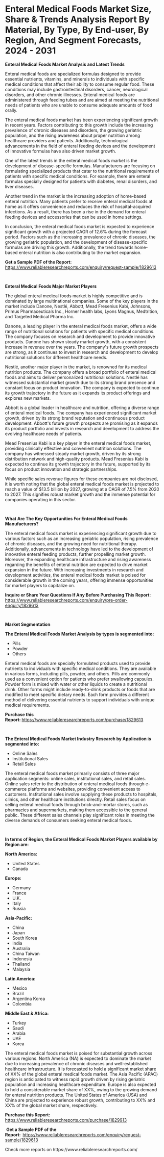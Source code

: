 <p><h1>Enteral Medical Foods Market Size, Share & Trends Analysis Report By Material, By Type, By End-user, By Region, And Segment Forecasts, 2024 - 2031</h1></p><p><strong>Enteral Medical Foods Market Analysis and Latest Trends</strong></p>
<p><p>Enteral medical foods are specialized formulas designed to provide essential nutrients, vitamins, and minerals to individuals with specific medical conditions that affect their ability to consume regular food. These conditions may include gastrointestinal disorders, cancer, neurological disorders, and other chronic illnesses. Enteral medical foods are administered through feeding tubes and are aimed at meeting the nutritional needs of patients who are unable to consume adequate amounts of food orally.</p><p>The enteral medical foods market has been experiencing significant growth in recent years. Factors contributing to this growth include the increasing prevalence of chronic diseases and disorders, the growing geriatric population, and the rising awareness about proper nutrition among healthcare providers and patients. Additionally, technological advancements in the field of enteral feeding devices and the development of innovative formulas have also driven market growth.</p><p>One of the latest trends in the enteral medical foods market is the development of disease-specific formulas. Manufacturers are focusing on formulating specialized products that cater to the nutritional requirements of patients with specific medical conditions. For example, there are enteral formulas specially designed for patients with diabetes, renal disorders, and liver diseases.</p><p>Another trend in the market is the increasing adoption of home-based enteral nutrition. Many patients prefer to receive enteral medical foods at home as it offers convenience and reduces the risk of hospital-acquired infections. As a result, there has been a rise in the demand for enteral feeding devices and accessories that can be used in home settings.</p><p>In conclusion, the enteral medical foods market is expected to experience significant growth with a projected CAGR of 12.6% during the forecast period. Factors such as the increasing prevalence of chronic diseases, the growing geriatric population, and the development of disease-specific formulas are driving this growth. Additionally, the trend towards home-based enteral nutrition is also contributing to the market expansion.</p></p>
<p><strong>Get a Sample PDF of the Report:&nbsp;</strong> <a href="https://www.reliableresearchreports.com/enquiry/request-sample/1829613">https://www.reliableresearchreports.com/enquiry/request-sample/1829613</a></p>
<p>&nbsp;</p>
<p><strong>Enteral Medical Foods Major Market Players</strong></p>
<p><p>The global enteral medical foods market is highly competitive and is dominated by large multinational companies. Some of the key players in the market include Danone, Nestlé, Abbott, Mead Fresenius Kabi, Johnsons, Primus Pharmaceuticals Inc., Horner health labs, Lyons Magnus, Medtrition, and Targeted Medical Pharma Inc.</p><p>Danone, a leading player in the enteral medical foods market, offers a wide range of nutritional solutions for patients with specific medical conditions. The company focuses on research and development to provide innovative products. Danone has shown steady market growth, with a consistent increase in revenue over the years. The company's future growth prospects are strong, as it continues to invest in research and development to develop nutritional solutions for different healthcare needs.</p><p>Nestlé, another major player in the market, is renowned for its medical nutrition products. The company offers a broad portfolio of enteral medical foods and aims to deliver personalized nutritional solutions. Nestlé has witnessed substantial market growth due to its strong brand presence and constant focus on product innovation. The company is expected to continue its growth trajectory in the future as it expands its product offerings and explores new markets.</p><p>Abbott is a global leader in healthcare and nutrition, offering a diverse range of enteral medical foods. The company has experienced significant market growth, driven by its strong brand reputation and continuous product development. Abbott's future growth prospects are promising as it expands its product portfolio and invests in research and development to address the evolving healthcare needs of patients.</p><p>Mead Fresenius Kabi is a key player in the enteral medical foods market, providing clinically effective and convenient nutrition solutions. The company has witnessed steady market growth, driven by its strong distribution network and high-quality products. Mead Fresenius Kabi is expected to continue its growth trajectory in the future, supported by its focus on product innovation and strategic partnerships.</p><p>While specific sales revenue figures for these companies are not disclosed, it is worth noting that the global enteral medical foods market is projected to reach a value of $13.5 billion by 2027, growing at a CAGR of 7.5% from 2020 to 2027. This signifies robust market growth and the immense potential for companies operating in this sector.</p></p>
<p>&nbsp;</p>
<p><strong>What Are The Key Opportunities For Enteral Medical Foods Manufacturers?</strong></p>
<p><p>The enteral medical foods market is experiencing significant growth due to various factors such as an increasing geriatric population, rising prevalence of chronic diseases, and the growing need for nutritional therapy. Additionally, advancements in technology have led to the development of innovative enteral feeding products, further propelling market growth. Moreover, the expanding healthcare infrastructure and rising awareness regarding the benefits of enteral nutrition are expected to drive market expansion in the future. With increasing investments in research and development activities, the enteral medical foods market is poised for considerable growth in the coming years, offering immense opportunities for market players to capitalize on.</p></p>
<p><strong>Inquire or Share Your Questions If Any Before Purchasing This Report:</strong> <a href="https://www.reliableresearchreports.com/enquiry/pre-order-enquiry/1829613">https://www.reliableresearchreports.com/enquiry/pre-order-enquiry/1829613</a></p>
<p>&nbsp;</p>
<p><strong>Market Segmentation</strong></p>
<p><strong>The Enteral Medical Foods Market Analysis by types is segmented into:</strong></p>
<p><ul><li>Pills</li><li>Powder</li><li>Others</li></ul></p>
<p><p>Enteral medical foods are specially formulated products used to provide nutrients to individuals with specific medical conditions. They are available in various forms, including pills, powder, and others. Pills are commonly used as a convenient option for patients who prefer swallowing capsules. Powder form is mixed with water or other liquids to create a nutritional drink. Other forms might include ready-to-drink products or foods that are modified to meet specific dietary needs. Each form provides a different method of delivering essential nutrients to support individuals with unique medical requirements.</p></p>
<p><strong>Purchase this Report:&nbsp;</strong><a href="https://www.reliableresearchreports.com/purchase/1829613">https://www.reliableresearchreports.com/purchase/1829613</a></p>
<p>&nbsp;</p>
<p><strong>The Enteral Medical Foods Market Industry Research by Application is segmented into:</strong></p>
<p><ul><li>Online Sales</li><li>Institutional Sales</li><li>Retail Sales</li></ul></p>
<p><p>The enteral medical foods market primarily consists of three major application segments: online sales, institutional sales, and retail sales. Online sales refer to the distribution of enteral medical foods through e-commerce platforms and websites, providing convenient access to customers. Institutional sales involve supplying these products to hospitals, clinics, and other healthcare institutions directly. Retail sales focus on selling enteral medical foods through brick-and-mortar stores, such as pharmacies and supermarkets, making them accessible to the general public. These different sales channels play significant roles in meeting the diverse demands of consumers seeking enteral medical foods.</p></p>
<p>&nbsp;</p>
<p><strong>In terms of Region, the Enteral Medical Foods Market Players available by Region are:</strong></p>
<p>
    <p> <strong> North America: </strong>
        <ul>
            <li>United States</li>
            <li>Canada</li>
        </ul>
        </p> 
    <p> <strong> Europe: </strong>
        <ul>
            <li>Germany</li>
            <li>France</li>
            <li>U.K.</li>
            <li>Italy</li>
            <li>Russia</li>
        </ul>
        </p> 
    <p> <strong> Asia-Pacific: </strong>
        <ul>
            <li>China</li>
            <li>Japan</li>
            <li>South Korea</li>
            <li>India</li>
            <li>Australia</li>
            <li>China Taiwan</li>
            <li>Indonesia</li>
            <li>Thailand</li>
            <li>Malaysia</li>
        </ul>
        </p> 
    <p> <strong> Latin America: </strong>
        <ul>
            <li>Mexico</li>
            <li>Brazil</li>
            <li>Argentina Korea</li>
            <li>Colombia</li>
        </ul>
        </p> 
    <p> <strong> Middle East & Africa: </strong>
        <ul>
            <li>Turkey</li>
            <li>Saudi</li>
            <li>Arabia</li>
            <li>UAE</li>
            <li>Korea</li>
        </ul>
    </p>
    </p>
<p><p>The enteral medical foods market is poised for substantial growth across various regions. North America (NA) is expected to dominate the market due to increasing prevalence of chronic diseases and well-established healthcare infrastructure. It is forecasted to hold a significant market share of XX% of the global enteral medical foods market. The Asia Pacific (APAC) region is anticipated to witness rapid growth driven by rising geriatric population and increasing healthcare expenditure. Europe is also expected to hold a considerable market share of XX%, owing to the growing demand for enteral nutrition products. The United States of America (USA) and China are projected to experience robust growth, contributing to XX% and XX% of the global market share, respectively.</p></p>
<p><strong>Purchase this Report: </strong><a href="https://www.reliableresearchreports.com/purchase/1829613">https://www.reliableresearchreports.com/purchase/1829613</a></p>
<p>&nbsp;<strong>Get a Sample PDF of the Report:&nbsp;&nbsp;</strong><a href="https://www.reliableresearchreports.com/enquiry/request-sample/1829613">https://www.reliableresearchreports.com/enquiry/request-sample/1829613</a></p>
<p><strong></strong></p>
<p>Check more reports on https://www.reliableresearchreports.com/</p>